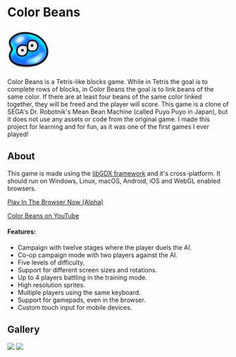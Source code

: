 # Color Beans

![bean](android/res/drawable-xhdpi/ic_launcher.png)

Color Beans is a Tetris-like blocks game. While in Tetris the goal is to complete rows of blocks, in Color Beans the goal is to link beans of the same color. If there are at least four beans of the same color linked together, they will be freed and the player will score. This game is a clone of SEGA's Dr. Robotnik's Mean Bean Machine (called Puyo Puyo in Japan), but it does not use any assets or code from the original game. I made this project for learning and for fun, as it was one of the first games I ever played!

## About

This game is made using the [libGDX framework](https://github.com/libgdx/libgdx) and it's cross-platform. It should run on Windows, Linux, macOS, Android, iOS and WebGL enabled browsers.

[Play In The Browser Now (Alpha)](https://www.viniciusjardim.com/p/color-beans)

[Color Beans on YouTube](https://www.youtube.com/watch?v=Y23elA1GUTA) 

#### Features:

* Campaign with twelve stages where the player duels the AI.
* Co-op campaign mode with two players against the AI.
* Five levels of difficulty.
* Support for different screen sizes and rotations.
* Up to 4 players battling in the training mode.
* High resolution sprites.
* Multiple players using the same keyboard.
* Support for gamepads, even in the browser.
* Custom touch input for mobile devices.

## Gallery

<img src="https://user-images.githubusercontent.com/1520962/33919110-a7d3c6be-df95-11e7-9406-cbc02060e6e0.png" width="640">

<img src="https://user-images.githubusercontent.com/1520962/33919127-bb563276-df95-11e7-947f-e1fa1cd5fcb5.png" width="360">
